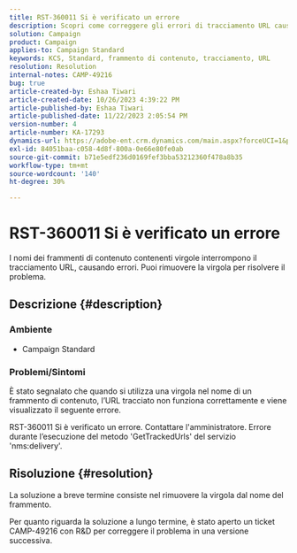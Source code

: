 ```yaml
---
title: RST-360011 Si è verificato un errore
description: Scopri come correggere gli errori di tracciamento URL causati da virgole nei nomi dei frammenti di contenuto.
solution: Campaign
product: Campaign
applies-to: Campaign Standard
keywords: KCS, Standard, frammento di contenuto, tracciamento, URL
resolution: Resolution
internal-notes: CAMP-49216
bug: true
article-created-by: Eshaa Tiwari
article-created-date: 10/26/2023 4:39:22 PM
article-published-by: Eshaa Tiwari
article-published-date: 11/22/2023 2:05:54 PM
version-number: 4
article-number: KA-17293
dynamics-url: https://adobe-ent.crm.dynamics.com/main.aspx?forceUCI=1&pagetype=entityrecord&etn=knowledgearticle&id=7ff3d131-1e74-ee11-9ae7-6045bd0063aa
exl-id: 84051baa-c058-4d8f-800a-0e66e80fe0ab
source-git-commit: b71e5edf236d0169fef3bba53212360f478a8b35
workflow-type: tm+mt
source-wordcount: '140'
ht-degree: 30%

---
```


# RST-360011 Si è verificato un errore


I nomi dei frammenti di contenuto contenenti virgole interrompono il tracciamento URL, causando errori. Puoi rimuovere la virgola per risolvere il problema.

## Descrizione {#description}


### <b>Ambiente</b>

- Campaign Standard




### <b>Problemi/Sintomi</b>

È stato segnalato che quando si utilizza una virgola nel nome di un frammento di contenuto, l’URL tracciato non funziona correttamente e viene visualizzato il seguente errore.

RST-360011 Si è verificato un errore. Contattare l&#39;amministratore.
Errore durante l’esecuzione del metodo &#39;GetTrackedUrls&#39; del servizio &#39;nms:delivery&#39;.






## Risoluzione {#resolution}


La soluzione a breve termine consiste nel rimuovere la virgola dal nome del frammento.

Per quanto riguarda la soluzione a lungo termine, è stato aperto un ticket CAMP-49216 con R&amp;D per correggere il problema in una versione successiva.
